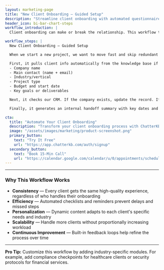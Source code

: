 ```yaml
---
layout: marketing-page
title: "New Client Onboarding – Guided Setup"
description: "Streamline client onboarding with automated questionnaires, document collection, and project kickoff workflows."
header_icon: bi-bar-chart-steps
workflow_introduction: |
  Client onboarding can make or break the relationship. This workflow transforms the chaotic first-week scramble into a **smooth, professional experience** that sets expectations and builds confidence from day one. This one leverages [Zapier MCP](https://mcp.zapier.com). ChatterKB is smart enough to know if you've added [HubSpot](https://www.hubspot.com/) as your CRM. It just works.

workflow_steps: |
  New Client Onboarding – Guided Setup

  When we start a new project, we want to move fast and skip redundant tasks. This assistant helps do that by walking us through only the essentials.

  First, it pulls client info automatically from the knowledge base if we upload an intake form or pitch deck. It should contain all of the information that follows:
  - Company name
  - Main contact (name + email) 
  - Industry/vertical
  - Project type
  - Budget and start date
  - Key goals or deliverables

  Next, it checks our CRM. If the company exists, update the record. If not, it creates one using the info above.

  Finally, it generates an internal handoff summary with key dates and any open questions.

cta:
  title: "Automate Your Client Onboarding"
  description: "Transform your client onboarding process with ChatterKB's intelligent workflow automation."
  image: "/assets/images/marketing/product-screenshot.png"
  primary_button:
    text: "Try It Free"
    url: "https://app.chatterkb.com/auth/signup"
  secondary_button:
    text: "Book 15-Min Call"
    url: "https://calendar.google.com/calendar/u/0/appointments/schedules/AcZssZ0oYQ10osj27ugUfwOrSoV893uJ-kWPhIKNBhII5bTlwc3j6HdkEunH29TciGeOttFjfxqEn92O"
---
```


---

### Why This Workflow Works

- **Consistency** — Every client gets the same high-quality experience, regardless of who handles their onboarding
- **Efficiency** — Automated checklists and reminders prevent delays and missed steps
- **Personalization** — Dynamic content adapts to each client's specific needs and industry
- **Scalability** — Handle more clients without proportionally increasing workload
- **Continuous Improvement** — Built-in feedback loops help refine the process over time

---

**Pro Tip:** Customize this workflow by adding industry-specific modules. For example, add compliance checkpoints for healthcare clients or security protocols for financial services. 